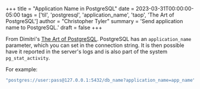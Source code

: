 +++
title = "Application Name in PostgreSQL"
date = 2023-03-31T00:00:00-05:00
tags = ['til', 'postgresql', 'application_name', 'taop', 'The Art of PostgreSQL']
author = "Christopher Tyler"
summary = 'Send application name to PostgreSQL.'
draft = false
+++

From Dimitri's [The Art of PostgreSQL](https://theartofpostgresql.com/).
PostgreSQL has an `application_name` parameter, which you can set in the
connection string.
It is then possible have it reported in the server's logs and is also part of
the system `pg_stat_activity`.

For example:

```bash
"postgres://user:pass@127.0.0.1:5432/db_name?application_name=app_name"
```

